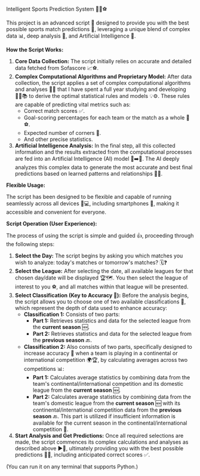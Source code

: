 Intelligent Sports Prediction System 🤖🔮⚽

This project is an advanced script 🚀 designed to provide you with the best possible sports match predictions 🎯, leveraging a unique blend of complex data 📊, deep analysis 🧠, and Artificial Intelligence 🤖.

**How the Script Works:**

1.  **Core Data Collection:** The script initially relies on accurate and detailed data fetched from Sofascore 📈⚽.
2.  **Complex Computational Algorithms and Proprietary Model:** After data collection, the script applies a set of complex computational algorithms and analyses 🧠🔢 that I have spent a full year studying and developing 🧑‍💻📚 to derive the optimal statistical rules and models 💡⚙️. These rules are capable of predicting vital metrics such as:
    *   Correct match scores ✅.
    *   Goal-scoring percentages for each team or the match as a whole 🥅⚽.
    *   Expected number of corners 🚩.
    *   And other precise statistics.
3.  **Artificial Intelligence Analysis:** In the final step, all this collected information and the results extracted from the computational processes are fed into an Artificial Intelligence (AI) model 🧠➡️🤖. The AI deeply analyzes this complex data to generate the most accurate and best final predictions based on learned patterns and relationships 🔮✨.

**Flexible Usage:**

The script has been designed to be flexible and capable of running seamlessly across all devices 📱💻, including smartphones 📲, making it accessible and convenient for everyone.

**Script Operation (User Experience):**

The process of using the script is simple and guided 👍, proceeding through the following steps:

1.  **Select the Day:** The script begins by asking you which matches you wish to analyze: today's matches or tomorrow's matches? 🗓️❓
2.  **Select the League:** After selecting the date, all available leagues for that chosen day/date will be displayed 🏆🗺️. You then select the league of interest to you ⚽, and all matches within that league will be presented.
3.  **Select Classification (Key to Accuracy 🔑):** Before the analysis begins, the script allows you to choose one of two available classifications 📁, which represent the depth of data used to enhance accuracy:
    *   **Classification 1:** Consists of two parts:
        *   **Part 1:** Retrieves statistics and data for the selected league from the **current season** 🆕.
        *   **Part 2:** Retrieves statistics and data for the selected league from the **previous season** 🔙.
    *   **Classification 2:** Also consists of two parts, specifically designed to increase accuracy 🎯 when a team is playing in a continental or international competition 🌍🏆, by calculating averages across two competitions 📊:
        *   **Part 1:** Calculates average statistics by combining data from the team's continental/international competition and its domestic league from the **current season** 🆕.
        *   **Part 2:** Calculates average statistics by combining data from the team's domestic league from the **current season** 🆕 with its continental/international competition data from the **previous season** 🔙. This part is utilized if insufficient information is available for the current season in the continental/international competition 🧐.
4.  **Start Analysis and Get Predictions:** Once all required selections are made, the script commences its complex calculations and analyses as described above ▶️🚀, ultimately providing you with the best possible predictions 🔮🎯, including anticipated correct scores ✅.


(You can run it on any terminal that supports Python.)
